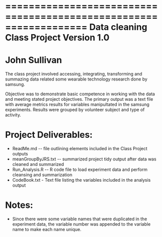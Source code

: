 ==================================================================
Data cleaning Class Project
Version 1.0
==================================================================
John Sullivan
==================================================================

The class project involved accessing, integrating, transforming and summazing data related some wearable technology research done by samsung.

Objective was to demonstrate basic competence in working with the data and meeting stated project objectives. The primary output was a text file with average metrics results for variables manipultated in the samsung experiments. 
Results were grouped by volunteer subject and type of activity.

Project Deliverables:
======================================
- ReadMe.md -- file outlining elements included in the Class Project outputs
- meanGroupByJRS.txt  -- summarized project tidy output after data was cleaned and summarized
- Run_Analysis.R  -- R code file to load experiment data and perform cleansing and summarization 
- CodeBook.txt - Text file listing the variables included in the analysis output 

Notes: 
======
- Since there were some variable names that were duplicated in the experiment data, the variable number was appended to the variable name to make each name unique.
